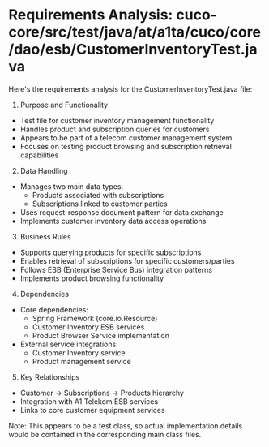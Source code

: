# Requirements Analysis: cuco-core/src/test/java/at/a1ta/cuco/core/dao/esb/CustomerInventoryTest.java

Here's the requirements analysis for the CustomerInventoryTest.java file:

1. Purpose and Functionality
- Test file for customer inventory management functionality
- Handles product and subscription queries for customers
- Appears to be part of a telecom customer management system
- Focuses on testing product browsing and subscription retrieval capabilities

2. Data Handling
- Manages two main data types:
  * Products associated with subscriptions
  * Subscriptions linked to customer parties
- Uses request-response document pattern for data exchange
- Implements customer inventory data access operations

3. Business Rules
- Supports querying products for specific subscriptions
- Enables retrieval of subscriptions for specific customers/parties
- Follows ESB (Enterprise Service Bus) integration patterns
- Implements product browsing functionality

4. Dependencies
- Core dependencies:
  * Spring Framework (core.io.Resource)
  * Customer Inventory ESB services
  * Product Browser Service implementation
- External service integrations:
  * Customer Inventory service
  * Product management service

5. Key Relationships
- Customer → Subscriptions → Products hierarchy
- Integration with A1 Telekom ESB services
- Links to core customer equipment services

Note: This appears to be a test class, so actual implementation details would be contained in the corresponding main class files.